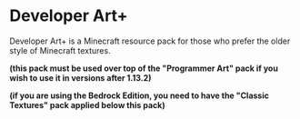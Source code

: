 # Developer Art+
Developer Art+ is a Minecraft resource pack for those who prefer the older style of Minecraft textures. 


<b>(this pack must be used over top of the "Programmer Art" pack if you wish to use it in versions after 1.13.2)

(if you are using the Bedrock Edition, you need to have the "Classic Textures" pack applied below this pack)</b>
